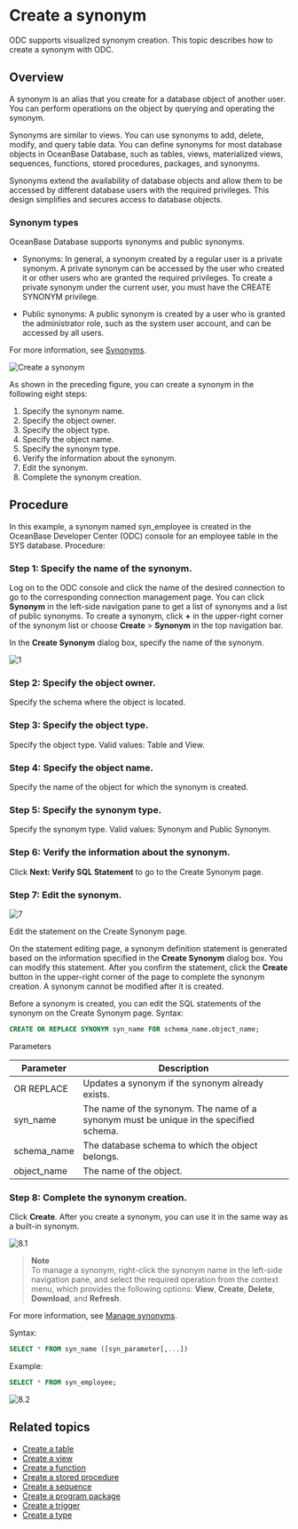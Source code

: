 # Create a synonym

ODC supports visualized synonym creation. This topic describes how to create a synonym with ODC.

## Overview

A synonym is an alias that you create for a database object of another user. You can perform operations on the object by querying and operating the synonym.

Synonyms are similar to views. You can use synonyms to add, delete, modify, and query table data. You can define synonyms for most database objects in OceanBase Database, such as tables, views, materialized views, sequences, functions, stored procedures, packages, and synonyms.

Synonyms extend the availability of database objects and allow them to be accessed by different database users with the required privileges. This design simplifies and secures access to database objects.

### Synonym types

OceanBase Database supports synonyms and public synonyms.

* Synonyms: In general, a synonym created by a regular user is a private synonym. A private synonym can be accessed by the user who created it or other users who are granted the required privileges. To create a private synonym under the current user, you must have the CREATE SYNONYM privilege.



* Public synonyms: A public synonym is created by a user who is granted the administrator role, such as the system user account, and can be accessed by all users.



For more information, see [Synonyms](https://www.oceanbase.com/docs/enterprise/oceanbase-database/oceanbase-database/V3.2.2/synonyms).

![Create a synonym](https://obbusiness-private.oss-cn-shanghai.aliyuncs.com/doc/img/odc/333/%E6%96%B0%E5%BB%BA%E5%90%8C%E4%B9%89%E8%AF%8D-EN.png)

As shown in the preceding figure, you can create a synonym in the following eight steps:

1. Specify the synonym name.
2. Specify the object owner.
3. Specify the object type.
4. Specify the object name.
5. Specify the synonym type.
6. Verify the information about the synonym.
7. Edit the synonym.
8. Complete the synonym creation.

## Procedure

In this example, a synonym named syn_employee is created in the OceanBase Developer Center (ODC) console for an employee table in the SYS database. Procedure:

### Step 1: Specify the name of the synonym.

Log on to the ODC console and click the name of the desired connection to go to the corresponding connection management page. You can click **Synonym** in the left-side navigation pane to get a list of synonyms and a list of public synonyms. To create a synonym, click **+** in the upper-right corner of the synonym list or choose **Create** > **Synonym** in the top navigation bar.

In the **Create Synonym** dialog box, specify the name of the synonym.

![1](https://obbusiness-private.oss-cn-shanghai.aliyuncs.com/doc/img/odc/333/%E6%96%B0%E5%BB%BA%E5%90%8C%E4%B9%89%E8%AF%8D-1-EN.png)

### Step 2: Specify the object owner.

Specify the schema where the object is located.

### Step 3: Specify the object type.

Specify the object type. Valid values: Table and View.

### Step 4: Specify the object name.

Specify the name of the object for which the synonym is created.

### Step 5: Specify the synonym type.

Specify the synonym type. Valid values: Synonym and Public Synonym.

### Step 6: Verify the information about the synonym.

Click **Next: Verify SQL Statement** to go to the Create Synonym page.

### Step 7: Edit the synonym.

![7](https://obbusiness-private.oss-cn-shanghai.aliyuncs.com/doc/img/odc/333/%E6%96%B0%E5%BB%BA%E5%90%8C%E4%B9%89%E8%AF%8D-7-EN.png)

Edit the statement on the Create Synonym page.

On the statement editing page, a synonym definition statement is generated based on the information specified in the **Create Synonym** dialog box. You can modify this statement. After you confirm the statement, click the **Create** button in the upper-right corner of the page to complete the synonym creation. A synonym cannot be modified after it is created.

Before a synonym is created, you can edit the SQL statements of the synonym on the Create Synonym page. Syntax:

```sql
CREATE OR REPLACE SYNONYM syn_name FOR schema_name.object_name;
```



Parameters


| Parameter | Description |
|-------------|----------------------------------------------------|
| OR REPLACE | Updates a synonym if the synonym already exists.  |
| syn_name | The name of the synonym.  The name of a synonym must be unique in the specified schema.  |
| schema_name | The database schema to which the object belongs.  |
| object_name | The name of the object.  |



### Step 8: Complete the synonym creation.

Click **Create**. After you create a synonym, you can use it in the same way as a built-in synonym.

![8.1](https://obbusiness-private.oss-cn-shanghai.aliyuncs.com/doc/img/odc/333/%E6%96%B0%E5%BB%BA%E5%90%8C%E4%B9%89%E8%AF%8D-8-1-EN.png)


> **Note**  
> To manage a synonym, right-click the synonym name in the left-side navigation pane, and select the required operation from the context menu, which provides the following options: **View**, **Create**, **Delete**, **Download**, and **Refresh**.

For more information, see [Manage synonyms](../9.client-odc-synonym-objects/3.client-odc-manage-synonyms.md).

Syntax:

```sql
SELECT * FROM syn_name ([syn_parameter[,...])
```



Example:

```sql
SELECT * FROM syn_employee;
```



![8.2](https://obbusiness-private.oss-cn-shanghai.aliyuncs.com/doc/img/odc/333/%E6%96%B0%E5%BB%BA%E5%90%8C%E4%B9%89%E8%AF%8D-8-2-EN.png)

## Related topics

* [Create a table](../1.client-odc-table-objects/2.client-odc-create-a-table.md)
* [Create a view](../2.client-odc-view-objects/2.client-odc-create-a-view.md)
* [Create a function](../3.client-odc-function-objects/2.client-odc-create-a-function.md)
* [Create a stored procedure](../4.client-odc-stored-procedure-objects/2.client-odc-create-a-stored-procedure.md)
* [Create a sequence](../5.client-odc-sequence-objects/2.client-odc-create-a-sequence.md)
* [Create a program package](../6.client-odc-package-objects/2.client-odc-create-a-program-package.md)
* [Create a trigger](../7.client-odc-trigger-objects/2.client-odc-create-a-trigger.md)
* [Create a type](../8.client-odc-type-objects/2.client-odc-create-a-type.md)
